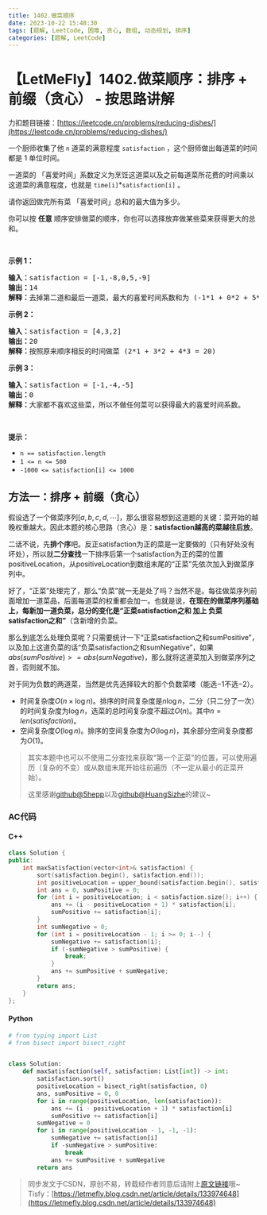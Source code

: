 ```yaml
---
title: 1402.做菜顺序
date: 2023-10-22 15:48:30
tags: [题解, LeetCode, 困难, 贪心, 数组, 动态规划, 排序]
categories: [题解, LeetCode]
---
```


# 【LetMeFly】1402.做菜顺序：排序 + 前缀（贪心） - 按思路讲解

力扣题目链接：[https://leetcode.cn/problems/reducing-dishes/](https://leetcode.cn/problems/reducing-dishes/)

<p>一个厨师收集了他&nbsp;<code>n</code>&nbsp;道菜的满意程度&nbsp;<code>satisfaction</code>&nbsp;，这个厨师做出每道菜的时间都是 1 单位时间。</p>

<p>一道菜的 「喜爱时间」系数定义为烹饪这道菜以及之前每道菜所花费的时间乘以这道菜的满意程度，也就是&nbsp;<code>time[i]</code>*<code>satisfaction[i]</code>&nbsp;。</p>

<p>请你返回做完所有菜 「喜爱时间」总和的最大值为多少。</p>

<p>你可以按&nbsp;<strong>任意</strong>&nbsp;顺序安排做菜的顺序，你也可以选择放弃做某些菜来获得更大的总和。</p>

<p>&nbsp;</p>

<p><strong>示例 1：</strong></p>

<pre>
<strong>输入：</strong>satisfaction = [-1,-8,0,5,-9]
<strong>输出：</strong>14
<strong>解释：</strong>去掉第二道和最后一道菜，最大的喜爱时间系数和为 (-1*1 + 0*2 + 5*3 = 14) 。每道菜都需要花费 1 单位时间完成。</pre>

<p><strong>示例 2：</strong></p>

<pre>
<strong>输入：</strong>satisfaction = [4,3,2]
<strong>输出：</strong>20
<strong>解释：</strong>按照原来顺序相反的时间做菜 (2*1 + 3*2 + 4*3 = 20)
</pre>

<p><strong>示例 3：</strong></p>

<pre>
<strong>输入：</strong>satisfaction = [-1,-4,-5]
<strong>输出：</strong>0
<strong>解释：</strong>大家都不喜欢这些菜，所以不做任何菜可以获得最大的喜爱时间系数。
</pre>

<p>&nbsp;</p>

<p><strong>提示：</strong></p>

<ul>
	<li><code>n == satisfaction.length</code></li>
	<li><code>1 &lt;= n &lt;= 500</code></li>
	<li><code>-1000 &lt;= satisfaction[i] &lt;= 1000</code></li>
</ul>


    
## 方法一：排序 + 前缀（贪心）

假设选了一个做菜序列$[a,b,c,d,\cdots]$，那么很容易想到这道题的关键：菜开始的越晚权重越大。因此本题的核心思路（贪心）是：**satisfaction越高的菜越往后放**。

二话不说，先**排个序**吧。反正satisfaction为正的菜是一定要做的（只有好处没有坏处），所以就**二分查找**一下排序后第一个satisfaction为正的菜的位置positiveLocation，从positiveLocation到数组末尾的“正菜”先依次加入到做菜序列中。

好了，“正菜”处理完了，那么“负菜”就一无是处了吗？当然不是。每往做菜序列前面增加一道菜品，后面每道菜的权重都会加一。也就是说，**在现在的做菜序列基础上，每新加一道负菜，总分的变化是“正菜satisfaction之和 加上 负菜satisfaction之和”**（含新增的负菜。

那么到底怎么处理负菜呢？只需要统计一下“正菜satisfaction之和sumPositive”，以及加上这道负菜的话“负菜satisfaction之和sumNegative”，如果$abs(sumPositive) >= abs(sumNegative)$，那么就将这道菜加入到做菜序列之首，否则就不加。

对于同为负数的两道菜，当然是优先选择较大的那个负数菜喽（能选$-1$不选$-2$）。

+ 时间复杂度$O(n\times \log n)$。排序的时间复杂度是$n\log n$，二分（只二分了一次）的时间复杂度为$\log n$，选菜的总时间复杂度不超过$O(n)$。其中$n=len(satisfaction)$。
+ 空间复杂度$O(\log n)$。排序的空间复杂度为$O(\log n)$，其余部分空间复杂度都为$O(1)$。

> 其实本题中也可以不使用二分查找来获取“第一个正菜”的位置，可以使用遍历（复杂的不变）或从数组末尾开始往前遍历（不一定从最小的正菜开始）。
>
> 这里感谢[github@5hepp](https://github.com/kahakaha)以及[github@HuangSizhe](https://github.com/SWHsz)的建议~

### AC代码

#### C++

```cpp
class Solution {
public:
    int maxSatisfaction(vector<int>& satisfaction) {
        sort(satisfaction.begin(), satisfaction.end());
        int positiveLocation = upper_bound(satisfaction.begin(), satisfaction.end(), 0) - satisfaction.begin();
        int ans = 0, sumPositive = 0;
        for (int i = positiveLocation; i < satisfaction.size(); i++) {
            ans += (i - positiveLocation + 1) * satisfaction[i];
            sumPositive += satisfaction[i];
        }
        int sumNegative = 0;
        for (int i = positiveLocation - 1; i >= 0; i--) {
            sumNegative += satisfaction[i];
            if (-sumNegative > sumPositive) {
                break;
            }
            ans += sumPositive + sumNegative;
        }
        return ans;
    }
};
```

#### Python

```python
# from typing import List
# from bisect import bisect_right


class Solution:
    def maxSatisfaction(self, satisfaction: List[int]) -> int:
        satisfaction.sort()
        positiveLocation = bisect_right(satisfaction, 0)
        ans, sumPositive = 0, 0
        for i in range(positiveLocation, len(satisfaction)):
            ans += (i - positiveLocation + 1) * satisfaction[i]
            sumPositive += satisfaction[i]
        sumNegative = 0
        for i in range(positiveLocation - 1, -1, -1):
            sumNegative += satisfaction[i]
            if -sumNegative > sumPositive:
                break
            ans += sumPositive + sumNegative
        return ans

```

> 同步发文于CSDN，原创不易，转载经作者同意后请附上[原文链接](https://blog.letmefly.xyz/2023/10/22/LeetCode%201402.%E5%81%9A%E8%8F%9C%E9%A1%BA%E5%BA%8F/)哦~
> Tisfy：[https://letmefly.blog.csdn.net/article/details/133974648](https://letmefly.blog.csdn.net/article/details/133974648)
